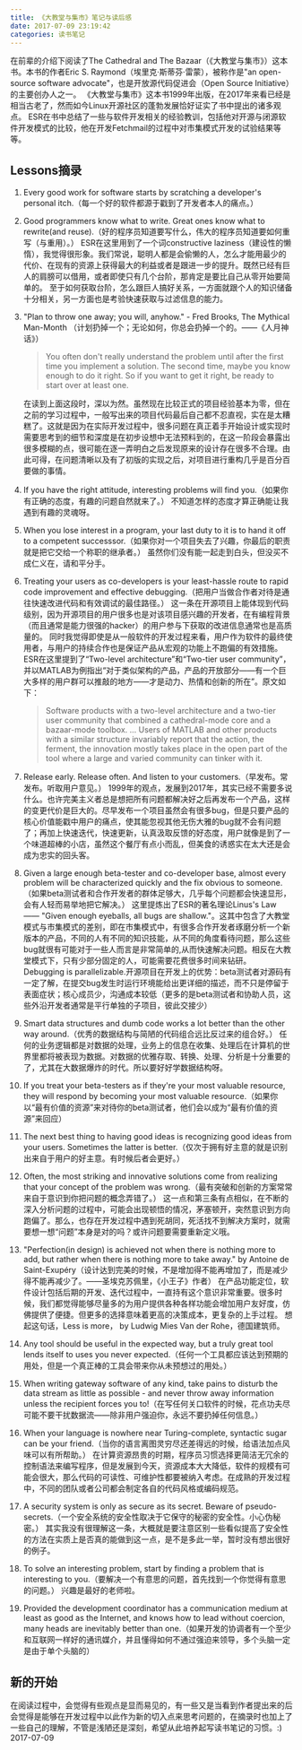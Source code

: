 ```yaml
---
title: 《大教堂与集市》笔记与读后感
date: 2017-07-09 23:19:42
categories: 读书笔记
---
```


在前辈的介绍下阅读了The Cathedral and The Bazaar（《大教堂与集市》）这本书。本书的作者Eric S. Raymond（埃里克·斯蒂芬·雷蒙），被称作是"an open-source software advocate"，也是开放源代码促进会（Open Source Initiative）的主要创办人之一。
《大教堂与集市》这本书1999年出版，在2017年来看已经是相当古老了，然而如今Linux开源社区的蓬勃发展恰好证实了书中提出的诸多观点。
ESR在书中总结了一些与软件开发相关的经验教训，包括他对开源与闭源软件开发模式的比较，他在开发Fetchmail的过程中对市集模式开发的试验结果等等。

<!--more-->
## Lessons摘录
1. Every good work for software starts by scratching a developer's personal itch.（每一个好的软件都源于戳到了开发者本人的痛点。）
2. Good programmers know what to write. Great ones know what to rewrite(and reuse).（好的程序员知道要写什么，伟大的程序员知道要如何重写（与重用）。）
    ESR在这里用到了一个词constructive laziness（建设性的懒惰），我觉得很形象。我们常说，聪明人都是会偷懒的人，怎么才能用最少的代价、在现有的资源上获得最大的利益或者是跟进一步的提升。既然已经有巨人的肩膀可以借用，或者即使只有几个台阶，那肯定是要比自己从零开始要简单的。
    至于如何获取台阶，怎么跟巨人搞好关系，一方面就跟个人的知识储备十分相关，另一方面也是考验快速获取与过滤信息的能力。
3. "Plan to throw one away; you will, anyhow." - Fred Brooks, The Mythical Man-Month （计划扔掉一个；无论如何，你总会扔掉一个的。——《人月神话》）
    > You often don't really understand the problem until after the first time you implement a solution. The second time, maybe you know enough to do it right. So if you want to get it right, be ready to start over at least one.

    在读到上面这段时，深以为然。虽然现在比较正式的项目经验基本为零，但在之前的学习过程中，一般写出来的项目代码最后自己都不忍直视，实在是太糟糕了。这就是因为在实际开发过程中，很多问题在真正着手开始设计或实现时需要思考到的细节和深度是在初步设想中无法预料到的，在这一阶段会暴露出很多模糊的点，很可能在逐一弄明白之后发现原来的设计存在很多不合理。由此可得，在问题清晰以及有了初版的实现之后，对项目进行重构几乎是百分百要做的事情。

4. If you have the right attitude, interesting problems will find you.（如果你有正确的态度，有趣的问题自然就来了。）
    不知道怎样的态度才算正确能让我遇到有趣的灵魂呀。

5. When you lose interest in a program, your last duty to it is to hand it off to a competent successsor.（如果你对一个项目失去了兴趣，你最后的职责就是把它交给一个称职的继承者。）
    虽然你们没有能一起走到白头，但没买不成仁义在，请和平分手。

6. Treating your users as co-developers is your least-hassle route to rapid code improvement and effective debugging.（把用户当做合作者对待是通往快速改进代码和有效调试的最佳路径。）
    这一条在开源项目上能体现到代码级别，因为开源项目的用户很多也是对该项目感兴趣的开发者，在有编程背景（而且通常是能力很强的hacker）的用户参与下获取的改进信息通常也是高质量的。
    同时我觉得即使是从一般软件的开发过程来看，用户作为软件的最终使用者，与用户的持续合作也是保证产品从宏观的功能上不跑偏的有效措施。
    ESR在这里提到了“Two-level architecture”和“Two-tier user community”，并以MATLAB为例指出“对于类似架构的产品，产品的开放部分——有一个巨大多样的用户群可以推敲的地方——才是动力、热情和创新的所在”。原文如下：
    > Software products with a two-level architecture and a two-tier user community that combined a cathedral-mode core and a bazaar-mode toolbox. ... Users of MATLAB and other products with a similar structure invariably report that the action, the ferment, the innovation mostly takes place in the open part of the tool where a large and varied community can tinker with it.

7. Release early. Release often. And listen to your customers.（早发布。常发布。听取用户意见。）
    1999年的观点，发展到2017年，其实已经不需要多说什么。也许完美主义者总是想把所有问题都解决好之后再发布一个产品，这样的变更代价是巨大的。尽早发布一个项目虽然会有很多bug，但是只要产品的核心价值能戳中用户的痛点，使其能忽视其他无伤大雅的bug就不会有问题了；再加上快速迭代，快速更新，认真汲取反馈的好态度，用户就像是到了一个味道超棒的小店，虽然这个餐厅有点小而乱，但美食的诱惑实在太大还是会成为忠实的回头客。

8. Given a large enough beta-tester and co-developer base, almost every problem will be characterized quickly and the fix obvious to someone.（如果beta测试者和合作开发者的群体足够大，几乎每个问题都会快速显形，会有人轻而易举地把它解决。）
    这里提炼出了ESR的著名理论Linus's Law —— "Given enough eyeballs, all bugs are shallow."。这其中包含了大教堂模式与市集模式的差别，即在市集模式中，有很多合作开发者琢磨分析一个新版本的产品，不同的人有不同的知识技能，从不同的角度看待问题，那么这些bug就很有可能对于一些人而言是非常简单的,从而快速解决问题。相反在大教堂模式下，只有少部分固定的人，可能需要花费很多时间来钻研。
    Debugging is parallelizable.开源项目在开发上的优势：beta测试者对源码有一定了解，在提交bug发生时运行环境能给出更详细的描述，而不只是停留于表面症状；核心成员少，沟通成本较低（更多的是beta测试者和协助人员，这些外沿开发者通常是平行单独的子项目，彼此交接少）

9. Smart data structures and dumb code works a lot better than the other way around.（优秀的数据结构与简陋的代码组合远比反过来的组合好。）
    任何的业务逻辑都是对数据的处理，业务上的信息在收集、处理后在计算机的世界里都将被表现为数据。对数据的优雅存取、转换、处理、分析是十分重要的了，尤其在大数据爆炸的时代。所以要好好学数据结构呀。

10. If you treat your beta-testers as if they're your most valuable resource, they will respond by becoming your most valuable resource.（如果你以“最有价值的资源”来对待你的beta测试者，他们会以成为“最有价值的资源”来回应）

11. The next best thing to having good ideas is recognizing good ideas from your users. Sometimes the latter is better.（仅次于拥有好主意的就是识别出来自于用户的好主意。有时候后者会更好。）

12. Often, the most striking and innovative solutions come from realizing that your concept of the problem was wrong.（最有突破和创新的方案常常来自于意识到你把问题的概念弄错了。）
    这一点和第三条有点相似，在不断的深入分析问题的过程中，可能会出现顿悟的情况，茅塞顿开，突然意识到方向跑偏了。那么，也存在开发过程中遇到死胡同，死活找不到解决方案时，就需要想一想“问题”本身是对的吗？或许问题要需要重新定义哦。

13. "Perfection(in design) is achieved not when there is nothing more to add, but rather when there is nothing more to take away." by Antoine de Saint-Exupéry（设计达到完美的时候，不是增加得不能再增加了，而是减少得不能再减少了。——圣埃克苏佩里，《小王子》作者）
    在产品功能定位，软件设计包括后期的开发、迭代过程中，一直持有这个意识非常重要。很多时候，我们都觉得能够尽量多的为用户提供各种各样功能会增加用户友好度，仿佛提供了便捷。但更多的选择意味着更高的决策成本，更复杂的上手过程。
    想起这句话，Less is more， by Ludwig Mies Van der Rohe，德国建筑师。

14. Any tool should be useful in the expected way, but a truly great tool lends itself to uses you never expected.（任何一个工具都应该达到预期的用处，但是一个真正棒的工具会带来你从未预想过的用处。）

15. When writing gateway software of any kind, take pains to disturb the data stream as little as possible - and never throw away information unless the recipient forces you to!（在写任何关口软件的时候，花点功夫尽可能不要干扰数据流——除非用户强迫你，永远不要扔掉任何信息。）

16. When your language is nowhere near Turing-complete, syntactic sugar can be your friend.（当你的语言离图灵穷尽还差得远的时候，给语法加点风味可以有所帮助。）
    在计算资源昂贵的时期，程序员习惯选择更简洁无冗余的控制语法来编写程序，但是发展到今天，资源成本大大降低，软件的规模有可能会很大，那么代码的可读性、可维护性都要被纳入考虑。在成熟的开发过程中，不同的团队或者公司都会制定各自的代码风格或编码规范。

17. A security system is only as secure as its secret. Beware of pseudo-secrets.（一个安全系统的安全性取决于它保守的秘密的安全性。小心伪秘密。）
    其实我没有很理解这一条，大概就是要注意区别一些看似提高了安全性的方法在实质上是否真的能做到这一点，是不是多此一举，暂时没有想出很好的例子。

18. To solve an interesting problem, start by finding a problem that is interesting to you.（要解决一个有意思的问题，首先找到一个你觉得有意思的问题。）
    兴趣是最好的老师啦。

19. Provided the development coordinator has a communication medium at least as good as the Internet, and knows how to lead without coercion, many heads are inevitably better than one.（如果开发的协调者有一个至少和互联网一样好的通讯媒介，并且懂得如何不通过强迫来领导，多个头脑一定是由于单个头脑的）

## 新的开始
在阅读过程中，会觉得有些观点是显而易见的，有一些又是当看到作者提出来的后会觉得是能够在开发过程中以此作为新的切入点来思考问题的，在摘录时也加上了一些自己的理解，不管是浅陋还是深刻，希望从此培养起写读书笔记的习惯。:)
2017-07-09
